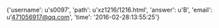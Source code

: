 {'username': u's0097', 'path': u'xz1216/1216.html', 'answer': u'B', 'email': u'471056917@qq.com', 'time': '2016-02-28:13:55:25'}